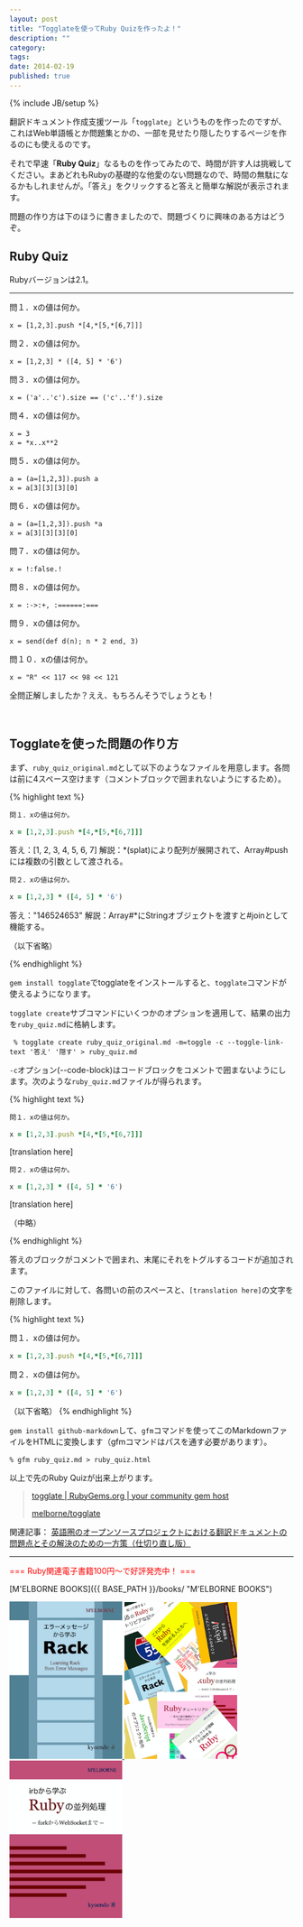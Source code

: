 ```yaml
---
layout: post
title: "Togglateを使ってRuby Quizを作ったよ！"
description: ""
category: 
tags: 
date: 2014-02-19
published: true
---
```

{% include JB/setup %}

翻訳ドキュメント作成支援ツール「`togglate`」というものを作ったのですが、これはWeb単語帳とか問題集とかの、一部を見せたり隠したりするページを作るのにも使えるのです。


それで早速「**Ruby Quiz**」なるものを作ってみたので、時間が許す人は挑戦してください。まあどれもRubyの基礎的な他愛のない問題なので、時間の無駄になるかもしれませんが。「答え」をクリックすると答えと簡単な解説が表示されます。

問題の作り方は下のほうに書きましたので、問題づくりに興味のある方はどうぞ。

## Ruby Quiz

Rubyバージョンは2.1。

---

<p>問１．xの値は何か。</p>

<pre lang="ruby"><code>x = [1,2,3].push *[4,*[5,*[6,7]]]
</code></pre>

<!--original
答え：[1, 2, 3, 4, 5, 6, 7]
解説：*(splat)により配列が展開されて、Array#pushには複数の引数として渡される。
-->

<p>問２．xの値は何か。</p>

<pre lang="ruby"><code>x = [1,2,3] * ([4, 5] * &#39;6&#39;)
</code></pre>

<!--original
答え："146524653"
解説：Array#*にStringオブジェクトを渡すと#joinとして機能する。
-->

<p>問３．xの値は何か。</p>

<pre lang="ruby"><code>x = (&#39;a&#39;..&#39;c&#39;).size == (&#39;c&#39;..&#39;f&#39;).size
</code></pre>

<!--original
答え：true
解説：('a'..'c').sizeはnilになる。
-->

<p>問４．xの値は何か。</p>

<pre lang="ruby"><code>x = 3
x = *x..x**2
</code></pre>

<!--original
答え：[3, 4, 5, 6, 7, 8, 9]
解説：範囲式..は式を取れる。
-->

<p>問５．xの値は何か。</p>

<pre lang="ruby"><code>a = (a=[1,2,3]).push a
x = a[3][3][3][0]
</code></pre>

<!--original
答え：1
解説：配列aの第4要素の値は再帰的にaになる。
-->

<p>問６．xの値は何か。</p>

<pre lang="ruby"><code>a = (a=[1,2,3]).push *a
x = a[3][3][3][0]
</code></pre>

<!--original
答え：0
解説：配列aの第4要素の値は1であり、それ以降はFixnum#[]が呼ばれる。
-->

<p>問７．xの値は何か。</p>

<pre lang="ruby"><code>x = !:false.!
</code></pre>

<!--original
答え：true
解説：:falseはfalse,nil以外の値でtrueと評価される。
-->

<p>問８．xの値は何か。</p>

<pre lang="ruby"><code>x = :-&gt;:+, :======:===
</code></pre>

<!--original
答え：[true, true]
解説：Symbol#>, Symbol#===でシンボル値を比較している。
-->

<p>問９．xの値は何か。</p>

<pre lang="ruby"><code>x = send(def d(n); n * 2 end, 3)
</code></pre>

<!--original
答え：6
解説：メソッド定義はメソッド名をシンボルで返す。
-->

<p>問１０．xの値は何か。</p>

<pre lang="ruby"><code>x = &quot;R&quot; &lt;&lt; 117 &lt;&lt; 98 &lt;&lt; 121
</code></pre>

<!--original
答え："Ruby"
解説：String#<<は引数が整数ならそのASCII文字を追加する。
-->

<script src="http://code.jquery.com/jquery-1.11.0.min.js"></script>

<script>
$(function() {
  $("*").contents().filter(function() {
    return this.nodeType==8 && this.nodeValue.match(/^original/);
  }).each(function(i, e) {
    var tooltips = e.nodeValue.replace(/^original *[\n\r]|[\n\r]$/g, '');
    var link = "<span><a href='#' onclick='javascript:return false;' class='toggleLink'>" + "答え" + "</a></span>";
    $(this).prev().next().append(link);
    $(this).prev().next().after("<pre style='display:none'>"+ tooltips + "</pre>");
  });

  $('.toggleLink').click(
    function() {
      if ($(this).text()=="答え") {
       $(this).parent().parent().next('pre').slideDown(200);
       $(this).text("隠す");
      } else {
        $(this).parent().parent().next('pre').slideUp(200);
        $(this).text("答え");
      };
    });
});
</script>

全問正解しましたか？ええ、もちろんそうでしょうとも！

<br/>

## Togglateを使った問題の作り方


まず、`ruby_quiz_original.md`として以下のようなファイルを用意します。各問は前に4スペース空けます（コメントブロックで囲まれないようにするため）。

{% highlight text %}

    問１．xの値は何か。

```ruby
x = [1,2,3].push *[4,*[5,*[6,7]]]
```

答え：[1, 2, 3, 4, 5, 6, 7]
解説：*(splat)により配列が展開されて、Array#pushには複数の引数として渡される。

    問２．xの値は何か。

```ruby
x = [1,2,3] * ([4, 5] * '6')
```

答え："146524653"
解説：Array#*にStringオブジェクトを渡すと#joinとして機能する。

（以下省略）

{% endhighlight %}

`gem install togglate`でtogglateをインストールすると、`togglate`コマンドが使えるようになります。

`togglate create`サブコマンドにいくつかのオプションを適用して、結果の出力を`ruby_quiz.md`に格納します。

     % togglate create ruby_quiz_original.md -m=toggle -c --toggle-link-text '答え' '隠す' > ruby_quiz.md

`-c`オプション(--code-block)はコードブロックをコメントで囲まないようにします。次のような`ruby_quiz.md`ファイルが得られます。

{% highlight text %}

    問１．xの値は何か。

```ruby
x = [1,2,3].push *[4,*[5,*[6,7]]]
```

[translation here]

<!--original
答え：[1, 2, 3, 4, 5, 6, 7]
解説：*(splat)により配列が展開されて、Array#pushには複数の引数として渡される。
-->

    問２．xの値は何か。

```ruby
x = [1,2,3] * ([4, 5] * '6')
```

[translation here]

<!--original
答え："146524653"
解説：Array#*にStringオブジェクトを渡すと#joinとして機能する。
-->

（中略）

 <script src="http://code.jquery.com/jquery-1.11.0.min.js"></script>
 <script>
 $(function() {
   $("*").contents().filter(function() {
     return this.nodeType==8 && this.nodeValue.match(/^original/);
   }).each(function(i, e) {
     var tooltips = e.nodeValue.replace(/^original *[\n\r]|[\n\r]$/g, '');
     var link = "<span><a href='#' onclick='javascript:return false;' class='toggleLink'>" + "答え" + "</a></span>";
     $(this).prev().append(link);
     $(this).prev().after("<pre style='display:none'>"+ tooltips + "</pre>");
   });
 
   $('.toggleLink').click(
     function() {
       if ($(this).text()=="答え") {
        $(this).parent().parent().next('pre').slideDown(200);
        $(this).text("隠す");
       } else {
         $(this).parent().parent().next('pre').slideUp(200);
         $(this).text("答え");
       };
     });
 });
 </script>
{% endhighlight %}

答えのブロックがコメントで囲まれ、末尾にそれをトグルするコードが追加されます。

このファイルに対して、各問いの前のスペースと、`[translation here]`の文字を削除します。

{% highlight text %}

問１．xの値は何か。

```ruby
x = [1,2,3].push *[4,*[5,*[6,7]]]
```

<!--original
答え：[1, 2, 3, 4, 5, 6, 7]
解説：*(splat)により配列が展開されて、Array#pushには複数の引数として渡される。
-->

問２．xの値は何か。

```ruby
x = [1,2,3] * ([4, 5] * '6')
```

<!--original
答え："146524653"
解説：Array#*にStringオブジェクトを渡すと#joinとして機能する。
-->

（以下省略）
{% endhighlight %}

`gem install github-markdown`して、`gfm`コマンドを使ってこのMarkdownファイルをHTMLに変換します（gfmコマンドはパスを通す必要があります）。

    % gfm ruby_quiz.md > ruby_quiz.html

以上で先のRuby Quizが出来上がります。


> [togglate | RubyGems.org | your community gem host](https://rubygems.org/gems/togglate "togglate | RubyGems.org | your community gem host")
> 
> [melborne/togglate](https://github.com/melborne/togglate "melborne/togglate")


関連記事： [英語圏のオープンソースプロジェクトにおける翻訳ドキュメントの問題点とその解決のための一方策（仕切り直し版）](http://melborne.github.io/2014/02/17/update-togglate-for-renewed-proposal-to-translation/ "英語圏のオープンソースプロジェクトにおける翻訳ドキュメントの問題点とその解決のための一方策（仕切り直し版）")

---

<p style='color:red'>=== Ruby関連電子書籍100円〜で好評発売中！ ===</p>

[M'ELBORNE BOOKS]({{ BASE_PATH }}/books/ "M'ELBORNE BOOKS")

<a href="{{ BASE_PATH }}/books/">
  <img src="/assets/images/books/rack_cover.png" alt="rack" style="width:200px" />
</a>
<a href="{{ BASE_PATH }}/books/">
  <img src="/assets/images/books/ruby_pack8.png" alt="pack8" style="width:200px" />
</a>
<a href="{{ BASE_PATH }}/books/">
  <img src="/assets/images/books/ruby_parallel_cover.png" alt="ruby_parallel" style="width:200px" />
</a>


